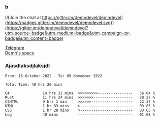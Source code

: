 ### b

[![Join the chat at https://gitter.im/demndevel/demndevel](https://badges.gitter.im/demndevel/demndevel.svg)](https://gitter.im/demndevel/demndevel?utm_source=badge&utm_medium=badge&utm_campaign=pr-badge&utm_content=badge)

[Telegram](https://t.me/demnometa) <br>
[Demn's space](http://demns.space)

### Ajasdlaksdjlaksjdl

<!--START_SECTION:waka-->

```text
From: 15 October 2022 - To: 05 November 2022

Total Time: 40 hrs 20 mins

C#               14 hrs 32 mins  >>>>>>>>>----------------   36.04 %
Rust             11 hrs 24 mins  >>>>>>>------------------   28.27 %
CSHTML           9 hrs 1 min     >>>>>>-------------------   22.37 %
HTML             1 hr 33 mins    >------------------------   03.85 %
CSS              1 hr 28 mins    >------------------------   03.65 %
Log              40 mins         -------------------------   01.68 %
```

<!--END_SECTION:waka-->
